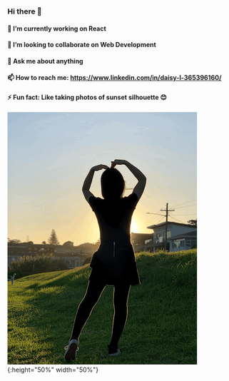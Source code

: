 ### Hi there 👋
#### 🔭 I’m currently working on React
#### 👯 I’m looking to collaborate on Web Development
#### 💬 Ask me about anything
#### 📫 How to reach me: https://www.linkedin.com/in/daisy-l-365396160/
#### ⚡ Fun fact: Like taking photos of sunset silhouette 😊
![me](https://github.com/Daisyliu6/Daisyliu6/blob/master/me.gif){:height="50%" width="50%"}

